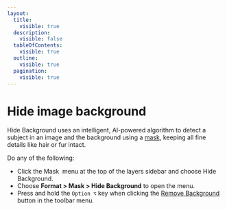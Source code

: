 ```yaml
---
layout:
  title:
    visible: true
  description:
    visible: false
  tableOfContents:
    visible: true
  outline:
    visible: true
  pagination:
    visible: true
---
```


# Hide image background

Hide Background uses an intelligent, AI-powered algorithm to detect a subject in an image and the background using a [mask](../mask-layers/), keeping all fine details like hair or fur intact.

Do any of the following:

* Click the Mask <img src="https://help.pixelmator.com/pixelmator-pro/3.5/assets/English/1649061178000.png" alt="" data-size="line"> menu at the top of the layers sidebar and choose Hide Background.
* Choose **Format > Mask > Hide Background** to open the menu.
* Press and hold the `Option ⌥` key when clicking the [Remove Background](../remove-image-background.md) button in the toolbar menu.
